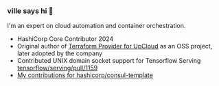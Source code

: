 ### ville says hi 👋

I'm an expert on cloud automation and container orchestration.

- HashiCorp Core Contributor 2024
- Original author of [Terraform Provider for UpCloud](https://github.com/UpCloudLtd/terraform-provider-upcloud) as an OSS project, later adopted by the company
- Contributed UNIX domain socket support for Tensorflow Serving [tensorflow/serving/pull/1159](https://github.com/tensorflow/serving/pull/1159)
- [My contributions for hashicorp/consul-template](https://github.com/hashicorp/consul-template/pulls?q=is%3Apr+author%3Athevilledev)

<!--
**thevilledev/thevilledev** is a ✨ _special_ ✨ repository because its `README.md` (this file) appears on your GitHub profile.

Here are some ideas to get you started:

- 🔭 I’m currently working on ...
- 🌱 I’m currently learning ...
- 👯 I’m looking to collaborate on ...
- 🤔 I’m looking for help with ...
- 💬 Ask me about ...
- 📫 How to reach me: ...
- 😄 Pronouns: ...
- ⚡ Fun fact: ...
-->
